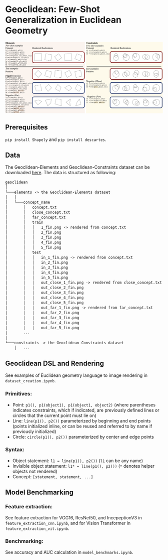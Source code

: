 # Geoclidean: Few-Shot Generalization in Euclidean Geometry

![demonstrative figure](images/data_examples.png)



## Prerequisites
`pip install Shapely` and `pip install descartes`.

## Data
The Geoclidean-Elements and Geoclidean-Constraints dataset can be downloaded [here](https://downloads.cs.stanford.edu/viscam/Geoclidean/geoclidean.zip). The data is structured as following:
```
geoclidean    
│
└───elements -> the Geoclidean-Elements dataset
│   │
│   └───concept_name
│       │   concept.txt
│       │   close_concept.txt
│       │   far_concept.txt
│       │   train
│       │   │   1_fin.png -> rendered from concept.txt
│       │   │   2_fin.png
│       │   │   3_fin.png
│       │   │   4_fin.png
│       │   │   5_fin.png
│       │   test
│       │   │   in_1_fin.png -> rendered from concept.txt
│       │   │   in_2_fin.png
│       │   │   in_3_fin.png
│       │   │   in_4_fin.png
│       │   │   in_5_fin.png
│       │   │   out_close_1_fin.png -> rendered from close_concept.txt
│       │   │   out_close_2_fin.png
│       │   │   out_close_3_fin.png
│       │   │   out_close_4_fin.png
│       │   │   out_close_5_fin.png
│       │   │   out_far_1_fin.png -> rendered from far_concept.txt
│       │   │   out_far_2_fin.png
│       │   │   out_far_3_fin.png
│       │   │   out_far_4_fin.png
│       │   │   out_far_5_fin.png
│       ...
│   
└───constraints -> the Geoclidean-Constraints dataset
    │   ...

```


## Geoclidean DSL and Rendering
See examples of Euclidean geometry language to image rendering in `dataset_creation.ipynb`.


### Primitives:
- Point: `p1(), p1(object1), p1(object1, object2)` (where parentheses indicates constraints, which if indicated, are previously defined lines or circles that the current point must lie on)
- Line: `line(p1(), p2())` parameterized by beginning and end points (points initialized inline, or can be reused and referred to by name if previously initialized)
- Circle: `circle(p1(), p2())` parameterized by center and edge points
    
### Syntax:
- Object statement: `l1 = line(p1(), p2())` (`l1` can be any name)
- Invisible object statement: `l1* = line(p1(), p2())` (`*` denotes helper objects not rendered)
- Concept: `[statement, statement, ...]`


## Model Benchmarking

### Feature extraction:
See feature extraction for VGG16, ResNet50, and IncepeptionV3 in `feature_extraction_cnn.ipynb`, and for Vision Transformer in `feature_extraction_vit.ipynb`.

### Benchmarking:
See accuracy and AUC calculation in `model_benchmarks.ipynb`.



